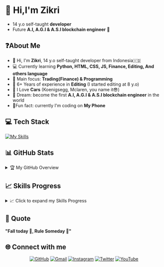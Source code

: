 # 👋 Hi,I'm Zikri

- 14 y.o self-taught **developer**
- Future **A.I, A.G.I & A.S.I blockchain engineer** 🚀

## ❓About Me

- 👋 Hi, I'm **Zikri**, 14 y.o self-taught developer from Indonesia🇮🇩
- 💻 Currently learning **Python, HTML, CSS, JS, Finance, Editing, And others language**
- 🎯 Main focus: **Trading(Finance) & Programming**
- 🎨 6+ Years of experience in **Editing** (I started editing at 8 y.o)
- 🚗 I Love **Cars** (Koenigsegg, Mclaren, you name it😎)
- 🌌 Dream: become the first **A.I, A.G.I & A.S.I blockchain engineer** in the world
- 📱Fun fact: currently I'm coding on **My Phone**

## 💻 Tech Stack

[![My Skills](https://skillicons.dev/icons?i=python,html,css,js&theme=light)](https://skillicons.dev)

## 📊 GitHub Stats
<details>
  <summary>🏆 My GitHub Overview</summary>

  [![trophy](https://github-profile-trophy.vercel.app/?username=Zikri-codes&theme=catppuccin_mocha&no-frame=true&no-bg=true&margin-w=4)](https://github.com/ryo-ma/github-profile-trophy)  
  ![Zikri's GitHub stats](https://github-readme-stats.vercel.app/api?username=Zikri-codes&show_icons=true&theme=catppuccin_mocha)  
  [![GitHub Streak](https://streak-stats.demolab.com?user=Zikri-codes&theme=catppuccin_mocha&short_numbers=true&card_width=466)](https://git.io/streak-stats)
  ![Top Langs](https://github-readme-stats.vercel.app/api/top-langs/?username=Zikri-codes&layout=compact&theme=catppuccin_mocha)

</details>

## 📈 Skills Progress
<details>
  <summary>📈 Click to expand my Skills Progress</summary>

  | Skill      | Level                  |
  |-----------|------------------------|
  | 🐍 Python | Learning → Beginner    |
  | 🌐 HTML   | Beginner → Intermediate|
  | 🎨 CSS   | Learning → Beginner     |
  | 💻 JavaScript | Learning → Beginner |
  | ✂️ Editing | Intermediate → Advanced|
  | ⛓️ Blockchain | Learning → Beginner |
  | 🤖 AI    | Learning → Beginner    |

</details>

## 📝 Quote

#### "Fall today 🧠, Rule Someday 🚀"

## 🌐 Connect with me

<div align="center">

[![GitHub](https://img.shields.io/badge/GitHub-000?style=for-the-badge&logo=github&logoColor=white)](https://github.com/Zikri-codes)
[![Gmail](https://img.shields.io/badge/Email-D14836?style=for-the-badge&logo=gmail&logoColor=white)](mailto:zikri.codes@gmail.com)
[![Instagram](https://img.shields.io/badge/Instagram-E4405F?style=for-the-badge&logo=instagram&logoColor=white)](https://instagram.com/zikriwannabeeditor)
[![Twitter](https://img.shields.io/badge/Twitter-000?style=for-the-badge&logo=x&logoColor=white)](https://x.com/zikridev)
[![YouTube](https://img.shields.io/badge/YouTube-FF0000?style=for-the-badge&logo=youtube&logoColor=white)](https://youtube.com/@zikrinothuman)

</div>
